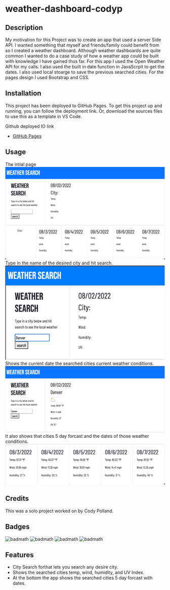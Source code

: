 # weather-dashboard-codyp
## Description

My motivation for this Project was to create an app that used a server Side API. I wanted something that myself and friends/family could benefit from so I created a weather dashboard. Although weather dashboards are quite common I wanted to do a case study of how a weather app could be built with knowledge I have gained thus far. For this app I used the Open Weather API for my calls. I also used the built in date function in JavaScrpit to get the dates. I also used local stoarge to save the previous searched cities. For the pages design I used Bootstrap and CSS. 

## Installation
This project has been deployed to GitHub Pages. To get this project up and running, you can follow the deployment link. Or, download the sources files to use this as a template in VS Code. 

Github deployed IO link
- [GitHub Pages](https://cpolland.github.io/weather-dashboard-codyp/)



## Usage
The intial page
![](assets/images/landing-page.png)
Type in the name of the desired city and hit search.
![](assets/images/city-search.png)
Shows the current date the searched cities current weather conditions.
![](assets/images/current-local-weather.png)
It also shows that cities 5 day forcast and the dates of those weather conditions. 
![](assets/images/five-day-forcast.png)






## Credits

This was a solo project worked on by Cody Polland.



## Badges

![badmath](https://img.shields.io/badge/Made%20for-VSCode-1f425f.svg)
![badmath](https://badges.aleen42.com/src/javascript.svg)
![badmath](https://badgen.net/badge/Made%20with/Open%20Weather%20API/:red?)
![badmath](https://badgen.net/badge/Made%20with/Boot%20Strap/6ab3ca)

## Features
- City Search forthat lets you search any desire city.
- Shows the searched cities temp, wind, humidity, and UV Index.
- At the bottom the app shows the searched cities 5 day forcast with dates. 

